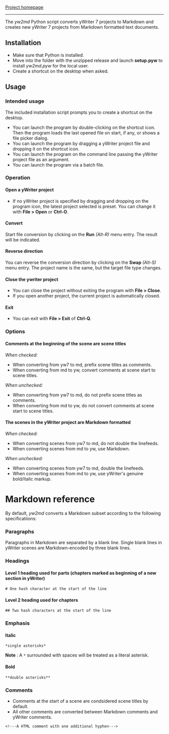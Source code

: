 [Project homepage](https://peter88213.github.io/yw2md)

---

The *yw2md* Python script converts yWriter 7 projects to Markdown 
and creates new yWriter 7 projects from Markdown formatted text documents.

## Installation

- Make sure that Python is installed.
- Move into the folder with the unzipped release and launch **setup.pyw** to install *yw2md.pyw* for the local user.
- Create a shortcut on the desktop when asked.


## Usage

### Intended usage

The included installation script prompts you to create a shortcut on the desktop. 

- You can launch the program by double-clicking on the shortcut icon. Then the program loads the
  last opened file on start, if any, or shows a file picker dialog.   
- You can launch the program by dragging a yWriter project file and dropping it on the shortcut icon. 
- You can launch the program on the command line passing the yWriter project file as an argument.
- You can launch the program via a batch file.

### Operation

#### Open a yWriter project

- If no yWriter project is specified by dragging and dropping on the program icon, the latest project selected is preset. You can change it with **File > Open** or **Ctrl-O**.

#### Convert

Start file conversion by clicking on the **Run** *(Alt-R)* menu entry. The result will be indicated.

#### Reverse direction

You can reverse the conversion direction by clicking on the **Swap** *(Alt-S)* menu entry. The project name is the same, but the target file type changes.

#### Close the ywriter project

- You can close the project without exiting the program with **File > Close**.
- If you open another project, the current project is automatically closed.

#### Exit 

- You can exit with **File > Exit** of **Ctrl-Q**.

### Options

#### Comments at the beginning of the scene are scene titles

*When checked:*

- When converting from yw7 to md, prefix scene titles as comments.
- When converting from md to yw, convert comments at scene start to scene titles.


*When unchecked:*

- When converting from yw7 to md, do not prefix scene titles as comments.
- When converting from md to yw, do not convert comments at scene start to scene titles.


#### The scenes in the yWriter project are Markdown formatted

*When checked:*

- When converting scenes from yw7 to md, do not double the linefeeds.
- When converting scenes from md to yw, use Markdown.


*When unchecked:* 

- When converting scenes from yw7 to md, double the linefeeds.
- When converting scenes from md to yw, use yWriter's genuine bold/italic markup.




# Markdown reference

By default, *yw2md* converts a Markdown subset according to the following specificatiions:

### Paragraphs

Paragraphs in Markdown are separated by a blank line.
Single blank lines in yWriter scenes are Markdown-encoded by three blank lines.

### Headings

#### Level 1 heading used for parts (chapters marked as beginning of a new section in yWriter)
`# One hash character at the start of the line`

#### Level 2 heading used for chapters
`## Two hash characters at the start of the line`

### Emphasis

#### Italic 
`*single asterisks*`

**Note** : A `*` surrounded with spaces will be treated as a literal asterisk.

#### Bold 
`**double asterisks**`

### Comments

- Comments at the start of a scene are condsidered scene titles by default.
- All other comments are converted between Markdown comments and yWriter comments.

`<!---A HTML comment with one additional hyphen--->`

